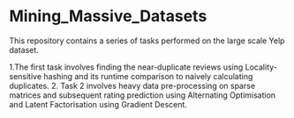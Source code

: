# Mining_Massive_Datasets

This repository contains a series of tasks performed on the large scale Yelp dataset.

 1.The first task involves finding the near-duplicate reviews using Locality-sensitive hashing and its runtime comparison to naively calculating duplicates.
 2. Task 2 involves heavy data pre-processing on sparse matrices and subsequent rating prediction using Alternating Optimisation and Latent Factorisation using Gradient Descent.
